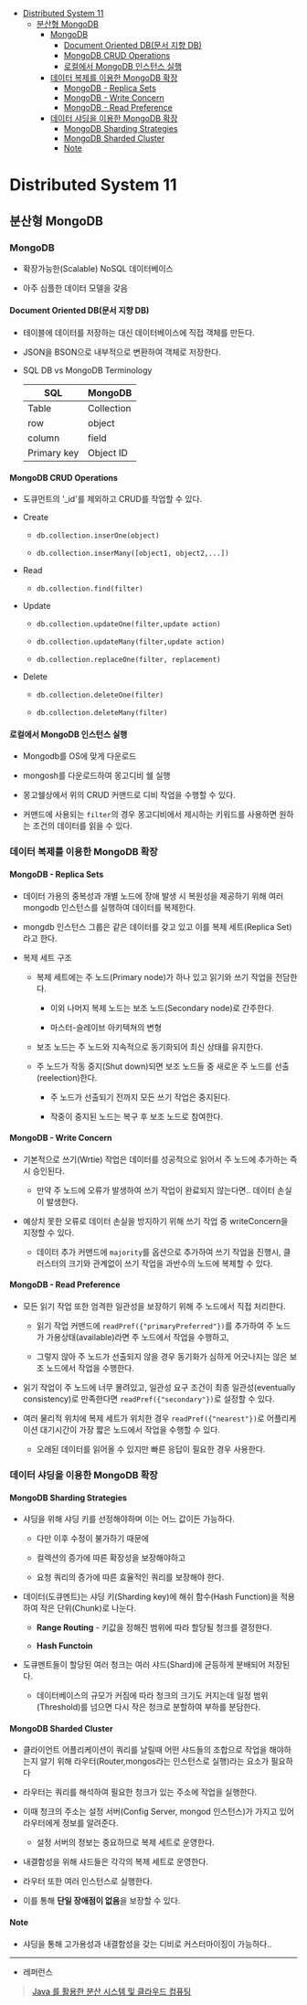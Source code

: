 - [Distributed System 11](#distributed-system-11)
  - [분산형 MongoDB](#분산형-mongodb)
    - [MongoDB](#mongodb)
      - [Document Oriented DB(문서 지향 DB)](#document-oriented-db문서-지향-db)
      - [MongoDB CRUD Operations](#mongodb-crud-operations)
      - [로컬에서 MongoDB 인스턴스 실행](#로컬에서-mongodb-인스턴스-실행)
    - [데이터 복제를 이용한 MongoDB 확장](#데이터-복제를-이용한-mongodb-확장)
      - [MongoDB - Replica Sets](#mongodb---replica-sets)
      - [MongoDB - Write Concern](#mongodb---write-concern)
      - [MongoDB - Read Preference](#mongodb---read-preference)
    - [데이터 샤딩을 이용한 MongoDB 확장](#데이터-샤딩을-이용한-mongodb-확장)
      - [MongoDB Sharding Strategies](#mongodb-sharding-strategies)
      - [MongoDB Sharded Cluster](#mongodb-sharded-cluster)
      - [Note](#note)


# Distributed System 11

## 분산형 MongoDB

### MongoDB

- 확장가능한(Scalable) NoSQL 데이터베이스

- 아주 심플한 데이터 모델을 갖음

#### Document Oriented DB(문서 지향 DB)

- 테이블에 데이터를 저장하는 대신 데이터베이스에 직접 객체를 만든다.

- JSON을 BSON으로 내부적으로 변환하여 객체로 저장한다.

- SQL DB vs MongoDB Terminology
  
  | SQL         | MongoDB    |
  | ----------- | ---------- |
  | Table       | Collection |
  | row         | object     |
  | column      | field      |
  | Primary key | Object ID  |

#### MongoDB CRUD Operations

- 도큐먼트의 '\_id'를 제외하고 CRUD를 작업할 수 있다.

- Create
  
  - `db.collection.inserOne(object)`
  
  - `db.collection.inserMany([object1, object2,...])`

- Read
  
  - `db.collection.find(filter)`

- Update
  
  - `db.collection.updateOne(filter,update action)`
  
  - `db.collection.updateMany(filter,update action)`
  
  - `db.collection.replaceOne(filter, replacement)`

- Delete
  
  - `db.collection.deleteOne(filter)`
  
  - `db.collection.deleteMany(filter)`

#### 로컬에서 MongoDB 인스턴스 실행

- Mongodb를 OS에 맞게 다운로드

- mongosh를 다운로드하여 몽고디비 쉘 실행

- 몽고쉘상에서 위의 CRUD 커맨드로 디비 작업을 수행할 수 있다.

- 커맨드에 사용되는 `filter`의 경우 몽고디비에서 제시하는 키워드를 사용하면 원하는 조건의 데이터를 읽을 수 있다.

### 데이터 복제를 이용한 MongoDB 확장

#### MongoDB - Replica Sets

- 데이터 가용의 중복성과 개별 노드에 장애 발생 시 복원성을 제공하기 위해 여러 mongodb 인스턴스를 실행하여 데이터를 복제한다.

- mongdb 인스턴스 그룹은 같은 데이터를 갖고 있고 이를 복제 세트(Replica Set)라고 한다.

- 복제 세트 구조 
  
  - 복제 세트에는 주 노드(Primary node)가 하나 있고 읽기와 쓰기 작업을 전담한다.
    
    - 이외 나머지 복제 노드는 보조 노드(Secondary node)로 간주한다. 
    
    - 마스터-슬레이브 아키텍쳐의 변형
  
  - 보조 노드는 주 노드와 지속적으로 동기화되어 최신 상태를 유지한다.
  
  - 주 노드가 작동 중지(Shut down)되면 보조 노드들 중 새로운 주 노드를 선출(reelection)한다.
    
    - 주 노드가 선출되기 전까지 모든 쓰기 작업은 중지된다.
    
    - 작중이 중지된 노드는 복구 후 보조 노드로 참여한다.

#### MongoDB - Write Concern

- 기본적으로 쓰기(Wrtie) 작업은 데이터를 성공적으로 읽어서 주 노드에 추가하는 즉시 승인된다.
  
  - 만약 주 노드에 오류가 발생하여 쓰기 작업이 완료되지 않는다면.. 데이터 손실이 발생한다.

- 예상치 못한 오류로 데이터 손실을 방지하기 위해 쓰기 작업 중 writeConcern을 지정할 수 있다.
  
  - 데이터 추가 커맨드에 `majority`를 옵션으로 추가하여 쓰기 작업을 진행시, 클러스터의 크기와 관계없이 쓰기 작업을 과반수의 노드에 복제할 수 있다.

#### MongoDB - Read Preference

- 모든 읽기 작업 또한 엄격한 일관성을 보장하기 위해 주 노드에서 직접 처리한다.
  
  - 읽기 작업 커맨드에 `readPref({"primaryPreferred"})`를 추가하여 주 노드가 가용상태(available)라면 주 노드에서 작업을 수행하고, 
  
  - 그렇지 않아 주 노드가 선출되지 않을 경우 동기화가 심하게 어긋나지는 않은 보조 노드에서 작업을 수행한다.

- 읽기 작업이 주 노드에 너무 몰려있고, 일관성 요구 조건이 최종 일관성(eventually consistency)로 만족한다면 `readPref({"secondary"})`로 설정할 수 있다.

- 여러 물리적 위치에 복제 세트가 위치한 경우 `readPref({"nearest"})`로 어플리케이션 대기시간이 가장 짧은 노드에서 작업을 수행할 수 있다. 
  
  - 오래된 데이터를 읽어올 수 있지만 빠른 응답이 필요한 경우 사용한다.

### 데이터 샤딩을 이용한 MongoDB 확장

#### MongoDB Sharding Strategies

- 샤딩을 위해 샤딩 키를 선정해야하며 이는 어느 값이든 가능하다.
  
  - 다만 이후 수정이 불가하기 때문에
  
  - 컬렉션의 증가에 따른 확장성을 보장해야하고
  
  - 요청 쿼리의 증가에 따른 효율적인 쿼리를 보장해야 한다.

- 데이터(도큐멘트)는 샤딩 키(Sharding key)에 해쉬 함수(Hash Function)을 적용하여 작은 단위(Chunk)로 나눈다.
  
  - **Range Routing** - 키값을 정해진 범위에 따라 할당될 청크를 결정한다.
  
  - **Hash Functoin**

- 도큐멘트들이 할당된 여러 청크는 여러 샤드(Shard)에 균등하게 분배되어 저장된다.
  
  - 데이터베이스의 규모가 커짐에 따라 청크의 크기도 커지는데 일정 범위(Threshold)를 넘으면 다시 작은 청크로 분할하여 부하를 분담한다.

#### MongoDB Sharded Cluster

- 클라이언트 어플리케이션이 쿼리를 날릴때 어떤 샤드들의 조합으로 작업을 해야하는지 알기 위해 라우터(Router,mongos라는 인스턴스로 실행)라는 요소가 필요하다

- 라우터는 쿼리를 해석하여 필요한 청크가 있는 주소에 작업을 실행한다.

- 이때 청크의 주소는 설정 서버(Config Server, mongod 인스턴스)가 가지고 있어 라우터에게 정보를 알려준다.
  
  - 설정 서버의 정보는 중요하므로 복제 세트로 운영한다.

- 내결함성을 위해 샤드들은 각각의 복제 세트로 운영한다.

- 라우터 또한 여러 인스턴스로 실행한다.

- 이를 통해 **단일 장애점이 없음**을 보장할 수 있다.

#### Note

- 샤딩을 통해 고가용성과 내결함성을 갖는 디비로 커스터마이징이 가능하다..

---

- 레퍼런스

> [Java 를 활용한 분산 시스템 및 클라우드 컴퓨팅](https://www.udemy.com/course/java-distributed-system/)
